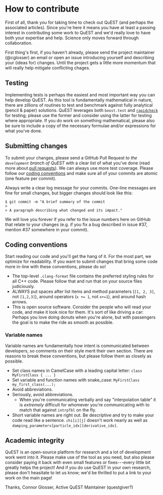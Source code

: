 # How to contribute

First of all, thank you for taking time to check out QuEST (and perhaps the associated articles). Since you're here it means you have at least a passing interest in contributing some work to QuEST and we'd really love to have both your expertise and help. Science only moves forward through collaboration. 

First thing's first, if you haven't already, please send the project maintainer (@cglosser) an email or open an issue introducing yourself and describing your (ideas for) changes. Until the project gets a little more momentum that will really help mitigate conflicting chages.

## Testing

Implementing tests is perhaps the easiest and most important way you can help develop QuEST. As this tool is fundamentally mathematical in nature, there are zillions of routines to test and benchmark against fully analytical (pencil & paper) solutions. QuEST leverages both `boost.test` and [`rapidcheck`](https://github.com/emil-e/rapidcheck) for testing; please use the former and consider using the latter for testing where appropriate. If you do work on something mathematical, please also be sure to include a copy of the necessary formulae and/or expressions for what you've done.

## Submitting changes

To submit your changes, please send a GitHub Pull Request _to the `development` branch of QuEST_ with a clear list of what you've done (read more about [pull requests](http://help.github.com/pull-requests/)). We can always use more test coverage. Please follow our [coding conventions](https://github.com/cglosser/QuEST/blob/development/CONTRIBUTING.md#coding-conventions) and make sure all of your commits are atomic (one feature per commit).

Always write a clear log message for your commits. One-line messages are fine for small changes, but bigger changes should look like this:

    $ git commit -m "A brief summary of the commit
    > 
    > A paragraph describing what changed and its impact."

We will love you forever if you refer to the issue numbers here on GitHub that relate to your changes (e.g. if you fix a bug described in issue #37, mention #37 somewhere in your commit).

## Coding conventions

Start reading our code and you'll get the hang of it. For the most part, we optimize for readability. If you want to submit changes that bring some code more in-line with these conventions, please do so!

  * The top-level `.clang-format` file contains the preferred styling rules for all C++ code. Please follow that and run that on your source files judiciously. 
  * ALWAYS put spaces after list items and method parameters (`[1, 2, 3]`, not `[1,2,3]`), around operators (`x += 1`, not `x+=1`), and around hash arrows.
  * This is open source software. Consider the people who will read your code, and make it look nice for them. It's sort of like driving a car: Perhaps you love doing donuts when you're alone, but with passengers the goal is to make the ride as smooth as possible.
  
### Variable names

Variable names are fundamentally how intent is communicated between developers, so comments on their style merit their own section. There are reasons to break these conventions, but please follow them as closely as possible.

  * Set class names in CamelCase with a leading capital letter: `class MyFirstClass { ... }`
  * Set variable and function names with snake_case: `MyFirstClass my_first_class(...);`
  * Avoid abbreviations.
  * Seriously, avoid abbreviations.
    * When you're communicating verbally and say "interpolation table" it is *extremely* difficult for whomever you're communicating with to match that against `intrpTbl` on the fly.
  * Short variable names are right out. Be descriptive and try to make your code read like a sentence. `chi[i][j]` doesn't work nearly as well as `damping_parameters[particle_idx][derivative_idx]`.

## Academic integrity

QuEST is an open-source platform for research and a lot of development work went into it. Please make use of the tool as you need, but also please consider paying it back with even small features or fixes---every little bit greatly helps the project! And if you do use QuEST in your own research, please don't heasitate to let us know; we'd be thrilled to put a link to your work on the main page!

Thanks,
Connor Glosser, Active QuEST Maintainer (questgiver?)
